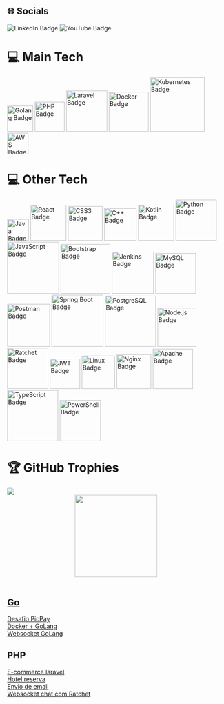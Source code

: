 <div>
  <h2>🌐 Socials</h2>
  <img src="https://img.shields.io/badge/LinkedIn-0A66C2?style=flat-square&logo=linkedin&logoColor=white" alt="LinkedIn Badge">
  <img src="https://img.shields.io/badge/YouTube-FF0000?style=flat-square&logo=youtube&logoColor=white" alt="YouTube Badge">
</div>
<div>
  <h1>💻 Main Tech</h1>
  <img src="https://img.shields.io/badge/Go-00ADD8?style=flat-square&logo=go&logoColor=white" alt="Golang Badge" width="60">
  <img src="https://img.shields.io/badge/PHP-777BB4?style=flat-square&logo=php&logoColor=white" alt="PHP Badge" width="69">
  <img src="https://img.shields.io/badge/Laravel-FF2D20?style=flat-square&logo=laravel&logoColor=white" alt="Laravel Badge" width="95">
  <img src="https://img.shields.io/badge/Docker-2496ED?style=flat-square&logo=docker&logoColor=white" alt="Docker Badge" width="92">
  <img src="https://img.shields.io/badge/Kubernetes-326CE5?style=flat-square&logo=kubernetes&logoColor=white" alt="Kubernetes Badge" width="126">
  <img src="https://img.shields.io/badge/AWS-232F3E?style=flat-square&logo=amazonaws&logoColor=white" alt="AWS Badge" width="49">
</div>
<div>
  <h1>💻 Other Tech</h1>
  <img src="https://img.shields.io/badge/Java-007396?style=flat-square&logo=java&logoColor=white" alt="Java Badge" width="50">
  <img src="https://img.shields.io/badge/React-61DAFB?style=flat-square&logo=react&logoColor=white" alt="React Badge" width="83">
  <img src="https://img.shields.io/badge/CSS3-1572B6?style=flat-square&logo=css3&logoColor=white" alt="CSS3 Badge" width="80">
  <img src="https://img.shields.io/badge/C++-00599C?style=flat-square&logo=c%2B%2B&logoColor=white" alt="C++ Badge" width="75">
  <img src="https://img.shields.io/badge/Kotlin-0095D5?style=flat-square&logo=kotlin&logoColor=white" alt="Kotlin Badge" width="83">
  <img src="https://img.shields.io/badge/Python-3776AB?style=flat-square&logo=python&logoColor=white" alt="Python Badge" width="95">
  <img src="https://img.shields.io/badge/JavaScript-F7DF1E?style=flat-square&logo=javascript&logoColor=black" alt="JavaScript Badge" width="120">
  <img src="https://img.shields.io/badge/Bootstrap-563D7C?style=flat-square&logo=bootstrap&logoColor=white" alt="Bootstrap Badge" width="115">
  <img src="https://img.shields.io/badge/Jenkins-D24939?style=flat-square&logo=jenkins&logoColor=white" alt="Jenkins Badge" width="97">
  <img src="https://img.shields.io/badge/MySQL-4479A1?style=flat-square&logo=mysql&logoColor=white" alt="MySQL Badge" width="94">
  <img src="https://img.shields.io/badge/Postman-FF6C37?style=flat-square&logo=postman&logoColor=white" alt="Postman Badge" width="99">
  <img src="https://img.shields.io/badge/Spring_Boot-6DB33F?style=flat-square&logo=spring-boot&logoColor=white" alt="Spring Boot Badge" width="120">
  <img src="https://img.shields.io/badge/PostgreSQL-336791?style=flat-square&logo=postgresql&logoColor=white" alt="PostgreSQL Badge" width="118">
  <img src="https://img.shields.io/badge/Node.js-339933?style=flat-square&logo=node.js&logoColor=white" alt="Node.js Badge" width="90">
  <img src="https://img.shields.io/badge/Ratchet-9B59B6?style=flat-square&logo=php&logoColor=white" alt="Ratchet Badge" width="95">
  <img src="https://img.shields.io/badge/JWT-000000?style=flat-square&logo=jsonwebtokens&logoColor=white" alt="JWT Badge" width="70">
  <img src="https://img.shields.io/badge/Linux-FCC624?style=flat-square&logo=linux&logoColor=black" alt="Linux Badge" width="77">
  <img src="https://img.shields.io/badge/Nginx-009639?style=flat-square&logo=nginx&logoColor=white" alt="Nginx Badge" width="80">
  <img src="https://img.shields.io/badge/Apache-D22128?style=flat-square&logo=apache&logoColor=white" alt="Apache Badge" width="93">
  <img src="https://img.shields.io/badge/TypeScript-007ACC?style=flat-square&logo=typescript&logoColor=white" alt="TypeScript Badge" width="118">
  <img src="https://img.shields.io/badge/PowerShell-5391FE?style=flat-square&logo=powershell&logoColor=white" alt="PowerShell Badge" width="95">
</div>

<div>
  <h1>🏆 GitHub Trophies</h1>
 <img src="https://github-profile-trophy.vercel.app/?username=seunome"/>
</div>

<div align="center">
  <a href="https://github.com/flitzso">
  <img height="191em" src="https://github-readme-stats.vercel.app/api/top-langs/?username=flitzso&layout=compact&langs_count=10&theme=dark"/>
  </div>
  <br />
</div>

<div>
  <h2>Go</h2>
  <a href="https://github.com/flitzso/picpay-desafio-backend-golang">Desafio PicPay</a> <br />
  <a href="https://github.com/flitzso/docker-golang">Docker + GoLang</a> <br />
  <a href="https://github.com/flitzso/websocket-golang">Websocket GoLang</a> <br />
</div>

<div>
  <h2>PHP</h2>
  <a href="https://github.com/flitzso/ecommerce-laravel">E-commerce laravel</a> <br />
  <a href="https://github.com/flitzso/hotel-reservation-laravel">Hotel reserva</a> <br />
  <a href="https://github.com/flitzso/email-php-mysql">Envio de email</a> <br />
  <a href="https://github.com/flitzso/websocket-php-ratchet-chat">Websocket chat com Ratchet</a> <br />
</div>
